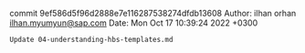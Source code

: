 commit 9ef586d5f96d2888e7e116287538274dfdb13608
Author: ilhan orhan <ilhan.myumyun@sap.com>
Date:   Mon Oct 17 10:39:24 2022 +0300

    Update 04-understanding-hbs-templates.md
